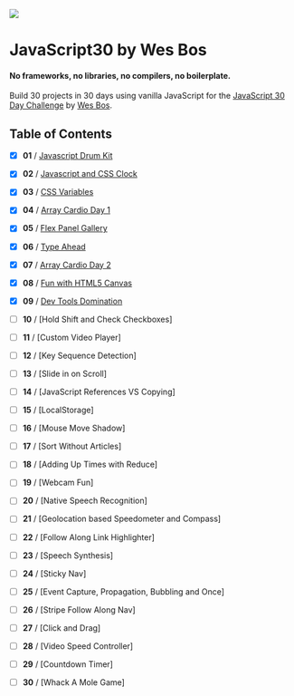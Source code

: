 ![](https://javascript30.com/images/JS3-social-share.png)

# JavaScript30 by Wes Bos

#### No frameworks, no libraries, no compilers, no boilerplate.

Build 30 projects in 30 days using vanilla JavaScript for the [JavaScript 30 Day Challenge](https://JavaScript30.com) by [Wes Bos](http://wesbos.com).

## Table of Contents

- [x] **01** / [Javascript Drum Kit](https://celina.github.io/javascript30/01%20-%20JavaScript%20Drum%20Kit)

- [x] **02** / [Javascript and CSS Clock](https://celina.github.io/javascript30/02%20-%20JS%20and%20CSS%20Clock)

- [x] **03** / [CSS Variables](https://celina.github.io/javascript30/03%20-%20CSS%20Variables)

- [x] **04** / [Array Cardio Day 1](https://celina.github.io/javascript30/04%20-%20Array%20Cardio%20Day%201)

- [x] **05** / [Flex Panel Gallery](https://celina.github.io/javascript30/05%20-%20Flex%20Panel%20Gallery)

- [x] **06** / [Type Ahead](https://celina.github.io/javascript30/06%20-%20Type%20Ahead)

- [x] **07** / [Array Cardio Day 2](https://celina.github.io/javascript30/07%20-%20Array%20Cardio%20Day%202)

- [x] **08** / [Fun with HTML5 Canvas](https://celina.github.io/javascript30/08%20-%20Fun%20with%20HTML5%20Canvas)

- [x] **09** / [Dev Tools Domination](https://celina.github.io/javascript30/09%20-%20Dev%20Tools%20Domination)

- [ ] **10** / [Hold Shift and Check Checkboxes]

- [ ] **11** / [Custom Video Player]

- [ ] **12** / [Key Sequence Detection]

- [ ] **13** / [Slide in on Scroll]

- [ ] **14** / [JavaScript References VS Copying]

- [ ] **15** / [LocalStorage]

- [ ] **16** / [Mouse Move Shadow]

- [ ] **17** / [Sort Without Articles]

- [ ]  **18** / [Adding Up Times with Reduce]

- [ ] **19** / [Webcam Fun]

- [ ] **20** / [Native Speech Recognition]

- [ ] **21** / [Geolocation based Speedometer and Compass]

- [ ] **22** / [Follow Along Link Highlighter]

- [ ] **23** / [Speech Synthesis]

- [ ] **24** / [Sticky Nav]

- [ ] **25** / [Event Capture, Propagation, Bubbling and Once]

- [ ] **26** / [Stripe Follow Along Nav]

- [ ] **27** / [Click and Drag]

- [ ] **28** / [Video Speed Controller]

- [ ] **29** / [Countdown Timer]

- [ ] **30** / [Whack A Mole Game]
